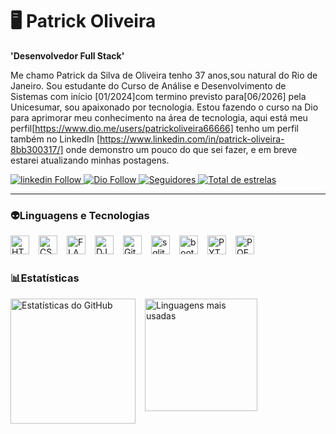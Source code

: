# 🖥️ Patrick Oliveira

**'Desenvolvedor Full Stack'** 

Me chamo Patrick da Silva de Oliveira tenho 37 anos,sou natural do Rio de Janeiro.
Sou estudante do Curso de Análise e Desenvolvimento de Sistemas com início [01/2024]com termino previsto para[06/2026] pela  Unicesumar, sou apaixonado por tecnologia.
Estou fazendo o curso na Dio para aprimorar meu conhecimento na área de tecnologia, aqui está meu perfil[https://www.dio.me/users/patrickoliveira66666] 
tenho um perfil também no LinkedIn [https://www.linkedin.com/in/patrick-oliveira-8bb300317/] onde demonstro um pouco do que sei fazer,
e em breve estarei atualizando minhas postagens.

<p align="left">
    <a href="https://www.linkedin.com/in/patrick-oliveira-8bb300317">
        <img 
            alt="linkedin Follow" 
            title="Se conectem a mim e vamos compartilhar aprendizado" 
            src=https://img.shields.io/badge/LinkedIn-Patrick%20Oliveira-0A66C2?style=for-the-badge&logo=linkedin&logoColor=white
            />
    </a>
    <a href="https://www.dio.me/users/patrickoliveira66666">
        <img 
            alt="Dio Follow" 
            title="Meu Perfil na DIO" 
            src="https://img.shields.io/badge/DIO%20Perfil-Patrick%20Oliveira-EC1C24?style=for-the-badge"
        />
    </a>
    <a href="https://github.com/Rendrick1988">
        <img 
            alt="Seguidores" 
            title="Me siga no GitHub" 
            src="https://custom-icon-badges.demolab.com/github/followers/Rendrick1988?color=2ea44f3&labelColor=1155ba&style=for-the-badge&logo=github&label=Seguidores&logoColor=white"
        />
        <a href="https://github.com/Rendrick1988?tab=stars">
        <img 
            alt="Total de estrelas" 
            title="Total de Estrelas no GITHUB" 
            src="https://custom-icon-badges.demolab.com/github/stars/Rendrick1988?color=2ea44f3&labelColor=1155ba&style=for-the-badge&logo=github&label=stars&logoColor=White"
        />
    </a>
</p>

---
### 👽Linguagens e Tecnologias

<img 
    align="left"
    alt="HTML"
    title="HTML"
    width="30px"
    style="padding-right:12px;"
    src="https://cdn.jsdelivr.net/gh/devicons/devicon@latest/icons/html5/html5-original-wordmark.svg"
    />
    
<img    
    align="left"
    alt="CSS"
    title="CSS"
    width="30px"
    style="padding-right:12px;"
    src="https://cdn.jsdelivr.net/gh/devicons/devicon@latest/icons/css3/css3-original-wordmark.svg" 
    />
<img   
    align="left"
    alt="FLASK"
    title="FLASK"
    width="30px"
    style="padding-right:12px;"
    src="https://cdn.jsdelivr.net/gh/devicons/devicon@latest/icons/flask/flask-original-wordmark.svg" 
    />
<img   
    align="left"
    alt="DJANGO"
    title="DJANGO"
    width="30px"
    style="padding-right:12px;"
    src="https://cdn.jsdelivr.net/gh/devicons/devicon@latest/icons/django/django-plain.svg" 
    />
<img   
    align="left"
    alt="GitHub"
    title="GitHub"
    width="30px"
    style="padding-right:12px;"
    src="https://cdn.jsdelivr.net/gh/devicons/devicon@latest/icons/github/github-original-wordmark.svg" 
    />
<img   
    align="left"
    alt="sqlite"
    title="sqlite"
    width="30px"
    style="padding-right:12px;"
    src="https://cdn.jsdelivr.net/gh/devicons/devicon@latest/icons/sqlite/sqlite-original.svg" 
    />
<img   
    align="left"
    alt="bootstrap"
    title="bootstrap"
    width="30px"
    style="padding-right:12px;"
    src="https://cdn.jsdelivr.net/gh/devicons/devicon@latest/icons/bootstrap/bootstrap-original-wordmark.svg" 
    />
<img   
    align="left"
    alt="PYTHON"
    title="PYTHON"
    width="30px"
    style="padding-right:12px;"
    src="https://cdn.jsdelivr.net/gh/devicons/devicon@latest/icons/python/python-original-wordmark.svg" 
    />
<img   
    align="left"
    alt="POETRY"
    title="POETRY"
    width="30px"
    style="padding-right:12px;"
    src="https://cdn.jsdelivr.net/gh/devicons/devicon@latest/icons/poetry/poetry-original.svg"
    />

<br/>
<br/>
    
### 📊Estatísticas 

<img   
    align="left"
    alt="Estatísticas do GitHub"
    height="200"
    style="padding-right:12px;"
    src="https://github-readme-stats.vercel.app/api?username=Rendrick1988&show_icons=true&theme=github_dark&title_color=2ea44f&icon_color=2ea44f&text_color=ffffff&bg_color=0d1117"
    />
<img   
    align="left"
    alt="Linguagens mais usadas"
    height="180"
    style="padding-right:10px;"
    src="https://github-readme-stats.vercel.app/api/top-langs/?username=Rendrick1988&layout=compact&theme=github_dark&title_color=2ea44f&text_color=ffffff&bg_color=0d1117"
    />
          
    
          
    
          
          
    
          

        







